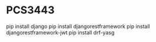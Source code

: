 # PCS3443

pip install django
pip install djangorestframework
pip install djangorestframework-jwt
pip install drf-yasg
